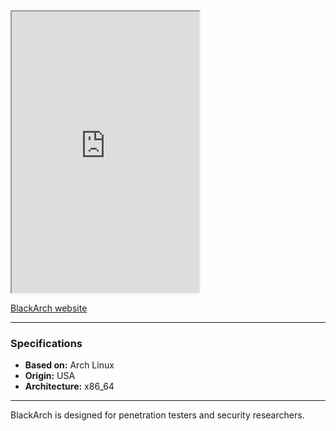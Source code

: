 <iframe src="https://blackarch.org" class="resize-vertical" style="height: 450px;"></iframe>

[BlackArch website](https://blackarch.org)

---

### Specifications
- **Based on:** Arch Linux
- **Origin:** USA
- **Architecture:** x86_64

---

BlackArch is designed for penetration testers and security researchers.
